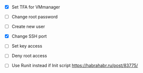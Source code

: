 - [x] Set TFA for VMmanager 
- [ ] Change root password 
- [ ] Create new user
- [x] Change SSH port 
- [ ] Set key access 
- [ ] Deny root access 


- [ ] Use Runit instead if Init script
  https://habrahabr.ru/post/83775/
